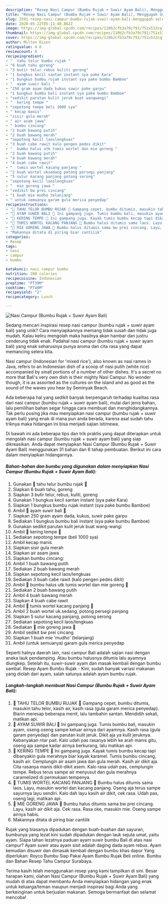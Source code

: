 ```yaml
---
description: "Resep Nasi Campur (Bumbu Rujak + Suwir Ayam Bali), Menggugah Selera"
title: "Resep Nasi Campur (Bumbu Rujak + Suwir Ayam Bali), Menggugah Selera"
slug: 2591-resep-nasi-campur-bumbu-rujak-suwir-ayam-bali-menggugah-selera
date: 2020-05-22T05:11:40.862Z
image: https://img-global.cpcdn.com/recipes/110b2cfb3a70c791/751x532cq70/nasi-campur-bumbu-rujak-suwir-ayam-bali-foto-resep-utama.jpg
thumbnail: https://img-global.cpcdn.com/recipes/110b2cfb3a70c791/751x532cq70/nasi-campur-bumbu-rujak-suwir-ayam-bali-foto-resep-utama.jpg
cover: https://img-global.cpcdn.com/recipes/110b2cfb3a70c791/751x532cq70/nasi-campur-bumbu-rujak-suwir-ayam-bali-foto-resep-utama.jpg
author: Milton Dixon
ratingvalue: 4.6
reviewcount: 8
recipeingredient:
- "  tahu telur bumbu rujak "
- "6 buah tahu goreng"
- "3 butir telur rebus kuliti goreng"
- "1 bungkus kecil santan instant sya pake Kara"
- "1 bungkus bumbu rujak instant sya pake bumbu Bamboe"
- "  ayam suwir bali "
- "250 gram ayam dada kukus suwir pake garpu"
- "1 bungkus bumbu bali instant sya pake bumbu Bamboe"
- "sedikit parutan kulit jeruk buat wangwangi"
- "  kering tempe "
- "sepotong tempe beli 1000 sya"
- " kecap manis"
- "sisir gula merah"
- " air asam jawa"
- " bumbu cincang"
- "1 buah bawang putih"
- "2 buah bawang merah"
- "sepotong kecil laoslengkuas"
- "3 buah cabe rawit kalo pengen pedes dikit"
- "  bumbu halus utk tumis wortel dan mie goreng "
- "2 buah bawang putih"
- "4 buah bawang merah"
- "4 buah cabe rawit"
- "  tumis wortel kacang panjang "
- "2 buah wortel uksedang potong persegi panjang"
- "5 sulur kacang panjang potong serong"
- "sepotong kecil laoslengkuas"
- "  mie goreng jawa "
- "sedikit bw prei cincang"
- "1 buah mie mudho telanjang"
- " untuk semuanya garam gula merica penyedap"
recipeinstructions:
- "🍛 TAHU TELOR BUMBU RUJAK 🍛 Gampang cepet, bumbu ditumis, masukin tahu telor, kasih air, kasih rasa (gula garam merica penyedap). Biarin meresap beberapa menit, lalu tambahin santan. Mendidih sekali, matikan api."
- "🐔 AYAM SUWIR BALI 🐔 Ini gampang juga. Tumis bumbu bali, masukin ayam, oseng oseng sampe keluar airnya dari ayamnya. Kasih rasa (gula garam penyedap) dan parutan kulit jeruk. Dikit aja ya kulit jeruknya. Kebanyakan ntar pait. Kalo udah pas rasanya lebih ke arah manis gitu, oseng aja sampe kadar airnya berkurang, lalu matikan api."
- "🍤 KERING TEMPE 🍤 Ini gampang juga. Kayak tumis bumbu kecap tapi dibanyakin gula merahnya biar kayak karamel. Tumis bumbu cincang, kasih air. Cemplungin air asam jawa dan gula merah. Kasih air dikit aja. Cita rasanya manis dikit-dikit asem. Kalo rasa udah pas, cemplungin tempe. Rebus terus sampe air menyusut dan gula merahnya caramelized di permukaan tempenya."
- "🍲 TUMIS WORTEL KACANG PANJANG 🍲 Bumbu halus ditumis sama laos. Layu, masukin wortel dan kacang panjang. Oseng aja terus sampe sayurnya layu sendiri. Kalo dah layu kasih air dikit, cek rasa. Udah pas, oseng lagi, matikan api."
- "🍝 MIE GORENG JAWA 🍝 Bumbu halus ditumis sama bw prei cincang. Layu, kasih air dikit aja. Cek rasa. Rasa oke, masukin mie. Oseng sampe airnya habis."
- "Makannya ditata di piring biar cantiiik"
categories:
- Resep
tags:
- nasi
- campur
- bumbu

katakunci: nasi campur bumbu 
nutrition: 288 calories
recipecuisine: Indonesian
preptime: "PT39M"
cooktime: "PT40M"
recipeyield: "2"
recipecategory: Lunch

---
```



![Nasi Campur (Bumbu Rujak + Suwir Ayam Bali)](https://img-global.cpcdn.com/recipes/110b2cfb3a70c791/751x532cq70/nasi-campur-bumbu-rujak-suwir-ayam-bali-foto-resep-utama.jpg)

Sedang mencari inspirasi resep nasi campur (bumbu rujak + suwir ayam bali) yang unik? Cara menyiapkannya memang tidak susah dan tidak juga mudah. Kalau keliru mengolah maka hasilnya akan hambar dan justru cenderung tidak enak. Padahal nasi campur (bumbu rujak + suwir ayam bali) yang enak seharusnya punya aroma dan cita rasa yang dapat memancing selera kita.

Nasi campur (Indonesian for &#39;mixed rice&#39;), also known as nasi rames in Java, refers to an Indonesian dish of a scoop of nasi putih (white rice) accompanied by small portions of a number of other dishes. It&#39;s a secret no more that Bali&#39;s very own dish is their mighty Nasi Campur. No wonder though, it is as assorted as the cultures on the island and as good as the sound of the waves you hear by Seminyak Beach.

Ada beberapa hal yang sedikit banyak berpengaruh terhadap kualitas rasa dari nasi campur (bumbu rujak + suwir ayam bali), mulai dari jenis bahan, lalu pemilihan bahan segar hingga cara membuat dan menghidangkannya. Tak perlu pusing jika mau menyiapkan nasi campur (bumbu rujak + suwir ayam bali) yang enak di mana pun anda berada, karena asal sudah tahu triknya maka hidangan ini bisa menjadi sajian istimewa.


Di bawah ini ada beberapa tips dan trik praktis yang dapat diterapkan untuk mengolah nasi campur (bumbu rujak + suwir ayam bali) yang siap dikreasikan. Anda dapat menyiapkan Nasi Campur (Bumbu Rujak + Suwir Ayam Bali) menggunakan 31 bahan dan 6 tahap pembuatan. Berikut ini cara dalam menyiapkan hidangannya.

<!--inarticleads1-->

##### Bahan-bahan dan bumbu yang digunakan dalam menyiapkan Nasi Campur (Bumbu Rujak + Suwir Ayam Bali):

1. Gunakan  🍛 tahu telur bumbu rujak 🍛
1. Siapkan 6 buah tahu, goreng
1. Siapkan 3 butir telur, rebus, kuliti, goreng
1. Gunakan 1 bungkus kecil santan instant (sya pake Kara)
1. Siapkan 1 bungkus bumbu rujak instant (sya pake bumbu Bamboe)
1. Ambil  🐔 ayam suwir bali 🐔
1. Siapkan 250 gram ayam dada, kukus, suwir pake garpu
1. Sediakan 1 bungkus bumbu bali instant (sya pake bumbu Bamboe)
1. Gunakan sedikit parutan kulit jeruk buat wang-wangi
1. Ambil  🍤 kering tempe 🍤
1. Sediakan sepotong tempe (beli 1000 sya)
1. Ambil  kecap manis
1. Siapkan sisir gula merah
1. Siapkan  air asam jawa
1. Siapkan  bumbu cincang:
1. Ambil 1 buah bawang putih
1. Sediakan 2 buah bawang merah
1. Siapkan sepotong kecil laos/lengkuas
1. Sediakan 3 buah cabe rawit (kalo pengen pedes dikit)
1. Ambil  🍚 bumbu halus utk tumis wortel dan mie goreng 🍚
1. Sediakan 2 buah bawang putih
1. Ambil 4 buah bawang merah
1. Siapkan 4 buah cabe rawit
1. Ambil  🍲 tumis wortel kacang panjang 🍲
1. Ambil 2 buah wortel uk.sedang, potong persegi panjang
1. Siapkan 5 sulur kacang panjang, potong serong
1. Sediakan sepotong kecil laos/lengkuas
1. Sediakan  🍝 mie goreng jawa 🍝
1. Ambil sedikit bw prei cincang
1. Siapkan 1 buah mie &#39;mudho&#39; (telanjang)
1. Ambil  (untuk semuanya) garam gula merica penyedap


Seperti halnya daerah lain, nasi campur Bali adalah sajian nasi dengan aneka lauk pendamping. Atau bumbu halusnya ditumis lalu ayamnya diungkep. Setelah itu, suwir-suwir ayam dan masak kembali dengan bumbu sambal. Resep Ayam Bumbu Rujak - Kini, sudah banyak variasi makanan yang diolah dari ayam, salah satunya adalah ayam bumbu rujak. 

<!--inarticleads2-->

##### Langkah-langkah membuat Nasi Campur (Bumbu Rujak + Suwir Ayam Bali):

1. 🍛 TAHU TELOR BUMBU RUJAK 🍛 Gampang cepet, bumbu ditumis, masukin tahu telor, kasih air, kasih rasa (gula garam merica penyedap). Biarin meresap beberapa menit, lalu tambahin santan. Mendidih sekali, matikan api.
1. 🐔 AYAM SUWIR BALI 🐔 Ini gampang juga. Tumis bumbu bali, masukin ayam, oseng oseng sampe keluar airnya dari ayamnya. Kasih rasa (gula garam penyedap) dan parutan kulit jeruk. Dikit aja ya kulit jeruknya. Kebanyakan ntar pait. Kalo udah pas rasanya lebih ke arah manis gitu, oseng aja sampe kadar airnya berkurang, lalu matikan api.
1. 🍤 KERING TEMPE 🍤 Ini gampang juga. Kayak tumis bumbu kecap tapi dibanyakin gula merahnya biar kayak karamel. Tumis bumbu cincang, kasih air. Cemplungin air asam jawa dan gula merah. Kasih air dikit aja. Cita rasanya manis dikit-dikit asem. Kalo rasa udah pas, cemplungin tempe. Rebus terus sampe air menyusut dan gula merahnya caramelized di permukaan tempenya.
1. 🍲 TUMIS WORTEL KACANG PANJANG 🍲 Bumbu halus ditumis sama laos. Layu, masukin wortel dan kacang panjang. Oseng aja terus sampe sayurnya layu sendiri. Kalo dah layu kasih air dikit, cek rasa. Udah pas, oseng lagi, matikan api.
1. 🍝 MIE GORENG JAWA 🍝 Bumbu halus ditumis sama bw prei cincang. Layu, kasih air dikit aja. Cek rasa. Rasa oke, masukin mie. Oseng sampe airnya habis.
1. Makannya ditata di piring biar cantiiik


Rujak yang biasanya dipadukan dengan buah-buahan dan sayuran, bumbunya yang lezat kini sudah dipadukan dengan lauk sejuta umat, yaitu ayam. Siapa tahan lezatnya paduan ayam suwir bumbu Bali di atas nasi campur? Ayam suwir atau ayam sisit adalah daging dada ayam rebus. Ayam kemudian disuwir dan dimasak kembali dengan bumbu khas dapur Yang diperlukan: Royco Bumbu Siap Pakai Ayam Bumbu Rujak Beli online. Bumbu dan Bahan Resep Tahu Campur Surabaya. 

Terima kasih telah menggunakan resep yang kami tampilkan di sini. Besar harapan kami, olahan Nasi Campur (Bumbu Rujak + Suwir Ayam Bali) yang mudah di atas dapat membantu Anda menyiapkan hidangan yang enak untuk keluarga/teman maupun menjadi inspirasi bagi Anda yang berkeinginan untuk berjualan makanan. Semoga bermanfaat dan selamat mencoba!

